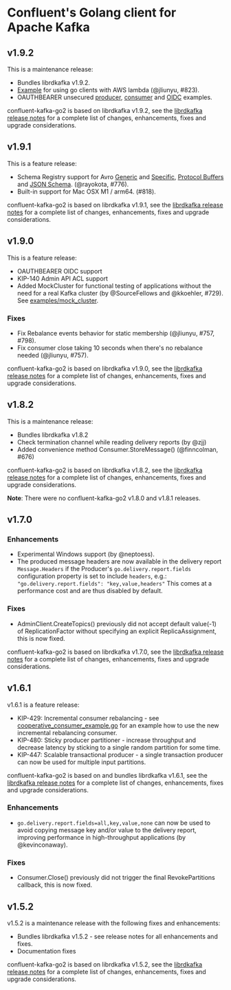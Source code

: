 # Confluent's Golang client for Apache Kafka

## v1.9.2

This is a maintenance release:

- Bundles librdkafka v1.9.2.
- [Example](examples/docker_aws_lambda_example) for using go clients with AWS lambda (@jliunyu, #823).
- OAUTHBEARER unsecured [producer](examples/oauthbearer_producer_example), [consumer](examples/oauthbearer_consumer_example) and [OIDC](examples/oauthbearer_oidc_example) examples.

confluent-kafka-go2 is based on librdkafka v1.9.2, see the
[librdkafka release notes](https://github.com/edenhill/librdkafka/releases/tag/v1.9.2)
for a complete list of changes, enhancements, fixes and upgrade considerations.

## v1.9.1

This is a feature release:

- Schema Registry support for Avro [Generic](examples/avro_generic_producer_example) and [Specific](examples/avro_specific_producer_example), [Protocol Buffers](examples/protobuf_producer_example) and [JSON Schema](examples/json_producer_example). (@rayokota, #776).
- Built-in support for Mac OSX M1 / arm64. (#818).

confluent-kafka-go2 is based on librdkafka v1.9.1, see the
[librdkafka release notes](https://github.com/edenhill/librdkafka/releases/tag/v1.9.1)
for a complete list of changes, enhancements, fixes and upgrade considerations.

## v1.9.0

This is a feature release:

- OAUTHBEARER OIDC support
- KIP-140 Admin API ACL support
- Added MockCluster for functional testing of applications without the need
  for a real Kafka cluster (by @SourceFellows and @kkoehler, #729).
  See [examples/mock_cluster](examples/mock_cluster).

### Fixes

- Fix Rebalance events behavior for static membership (@jliunyu, #757,
  #798).
- Fix consumer close taking 10 seconds when there's no rebalance
  needed (@jliunyu, #757).

confluent-kafka-go2 is based on librdkafka v1.9.0, see the
[librdkafka release notes](https://github.com/edenhill/librdkafka/releases/tag/v1.9.0)
for a complete list of changes, enhancements, fixes and upgrade considerations.

## v1.8.2

This is a maintenance release:

- Bundles librdkafka v1.8.2
- Check termination channel while reading delivery reports (by @zjj)
- Added convenience method Consumer.StoreMessage() (@finncolman, #676)

confluent-kafka-go2 is based on librdkafka v1.8.2, see the
[librdkafka release notes](https://github.com/edenhill/librdkafka/releases/tag/v1.8.2)
for a complete list of changes, enhancements, fixes and upgrade considerations.

**Note**: There were no confluent-kafka-go2 v1.8.0 and v1.8.1 releases.

## v1.7.0

### Enhancements

- Experimental Windows support (by @neptoess).
- The produced message headers are now available in the delivery report
  `Message.Headers` if the Producer's `go.delivery.report.fields`
  configuration property is set to include `headers`, e.g.:
  `"go.delivery.report.fields": "key,value,headers"`
  This comes at a performance cost and are thus disabled by default.

### Fixes

- AdminClient.CreateTopics() previously did not accept default value(-1) of
  ReplicationFactor without specifying an explicit ReplicaAssignment, this is
  now fixed.

confluent-kafka-go2 is based on librdkafka v1.7.0, see the
[librdkafka release notes](https://github.com/edenhill/librdkafka/releases/tag/v1.7.0)
for a complete list of changes, enhancements, fixes and upgrade considerations.

## v1.6.1

v1.6.1 is a feature release:

- KIP-429: Incremental consumer rebalancing - see [cooperative_consumer_example.go](examples/cooperative_consumer_example/cooperative_consumer_example.go)
  for an example how to use the new incremental rebalancing consumer.
- KIP-480: Sticky producer partitioner - increase throughput and decrease
  latency by sticking to a single random partition for some time.
- KIP-447: Scalable transactional producer - a single transaction producer can
  now be used for multiple input partitions.

confluent-kafka-go2 is based on and bundles librdkafka v1.6.1, see the
[librdkafka release notes](https://github.com/edenhill/librdkafka/releases/tag/v1.6.0)
for a complete list of changes, enhancements, fixes and upgrade considerations.

### Enhancements

- `go.delivery.report.fields=all,key,value,none` can now be used to
  avoid copying message key and/or value to the delivery report, improving
  performance in high-throughput applications (by @kevinconaway).

### Fixes

- Consumer.Close() previously did not trigger the final RevokePartitions
  callback, this is now fixed.

## v1.5.2

v1.5.2 is a maintenance release with the following fixes and enhancements:

- Bundles librdkafka v1.5.2 - see release notes for all enhancements and fixes.
- Documentation fixes

confluent-kafka-go2 is based on librdkafka v1.5.2, see the
[librdkafka release notes](https://github.com/edenhill/librdkafka/releases/tag/v1.5.2)
for a complete list of changes, enhancements, fixes and upgrade considerations.
